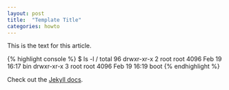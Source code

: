 ```yaml
---
layout: post
title:  "Template Title"
categories: howto
---
```


This is the text for this article.

{% highlight console %}
$ ls -l /
total 96
drwxr-xr-x   2 root root  4096 Feb 19 16:17 bin
drwxr-xr-x   3 root root  4096 Feb 19 16:19 boot
{% endhighlight %}

Check out the [Jekyll docs][jekyll].

[jekyll]:    http://jekyllrb.com
